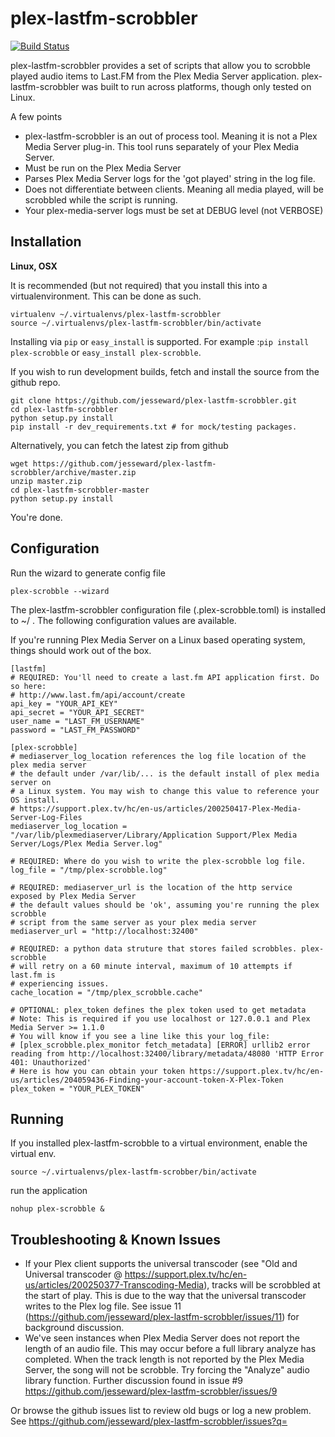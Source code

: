 plex-lastfm-scrobbler
=====================
[![Build Status](https://api.travis-ci.org/jesseward/plex-lastfm-scrobbler.svg?branch=master)](https://api.travis-ci.org/jesseward/plex-lastfm-scrobbler)

plex-lastfm-scrobbler provides a set of scripts that allow you to scrobble played audio items to Last.FM from the Plex Media Server application. plex-lastfm-scrobbler was built to run across platforms, though only tested on Linux.

A few points

  - plex-lastfm-scrobbler is an out of process tool. Meaning it is not a Plex Media Server plug-in. This tool runs separately of your Plex Media Server.
  - Must be run on the Plex Media Server
  - Parses Plex Media Server logs for the 'got played' string in the log file.
  - Does not differentiate between clients. Meaning all media played, will be scrobbled while the script is running.
  - Your plex-media-server logs must be set at DEBUG level (not VERBOSE)

Installation
----

**Linux, OSX**

It is recommended (but not required) that you install this into a virtualenvironment. This can be done as such.

```
virtualenv ~/.virtualenvs/plex-lastfm-scrobbler
source ~/.virtualenvs/plex-lastfm-scrobbler/bin/activate
```

Installing via `pip` or `easy_install` is supported. For example :`pip install plex-scrobble` or `easy_install plex-scrobble`.

If you wish to run development builds, fetch and install the source from the github repo.
```
git clone https://github.com/jesseward/plex-lastfm-scrobbler.git
cd plex-lastfm-scrobbler
python setup.py install
pip install -r dev_requirements.txt # for mock/testing packages.
```

Alternatively, you can fetch the latest zip from github

```
wget https://github.com/jesseward/plex-lastfm-scrobbler/archive/master.zip
unzip master.zip
cd plex-lastfm-scrobbler-master
python setup.py install
```

You're done.

Configuration
-----------

Run the wizard to generate config file
```
plex-scrobble --wizard
```

The plex-lastfm-scrobbler configuration file (.plex-scrobble.toml) is installed to ~/ . The following configuration values are available.

If you're running Plex Media Server on a Linux based operating system, things should work out of the box.

```
[lastfm]
# REQUIRED: You'll need to create a last.fm API application first. Do so here:
# http://www.last.fm/api/account/create
api_key = "YOUR_API_KEY"
api_secret = "YOUR_API_SECRET"
user_name = "LAST_FM_USERNAME"
password = "LAST_FM_PASSWORD"

[plex-scrobble]
# mediaserver_log_location references the log file location of the plex media server
# the default under /var/lib/... is the default install of plex media server on
# a Linux system. You may wish to change this value to reference your OS install.
# https://support.plex.tv/hc/en-us/articles/200250417-Plex-Media-Server-Log-Files
mediaserver_log_location = "/var/lib/plexmediaserver/Library/Application Support/Plex Media Server/Logs/Plex Media Server.log"

# REQUIRED: Where do you wish to write the plex-scrobble log file.
log_file = "/tmp/plex-scrobble.log"

# REQUIRED: mediaserver_url is the location of the http service exposed by Plex Media Server
# the default values should be 'ok', assuming you're running the plex scrobble
# script from the same server as your plex media server
mediaserver_url = "http://localhost:32400"

# REQUIRED: a python data struture that stores failed scrobbles. plex-scrobble
# will retry on a 60 minute interval, maximum of 10 attempts if last.fm is
# experiencing issues.
cache_location = "/tmp/plex_scrobble.cache"

# OPTIONAL: plex_token defines the plex token used to get metadata
# Note: This is required if you use localhost or 127.0.0.1 and Plex Media Server >= 1.1.0
# You will know if you see a line like this your log_file:
# [plex_scrobble.plex_monitor fetch_metadata] [ERROR] urllib2 error reading from http://localhost:32400/library/metadata/48080 'HTTP Error 401: Unauthorized'
# Here is how you can obtain your token https://support.plex.tv/hc/en-us/articles/204059436-Finding-your-account-token-X-Plex-Token
plex_token = "YOUR_PLEX_TOKEN"
```

Running
--------

If you installed plex-lastfm-scrobble to a virtual environment, enable the virtual env.

```
source ~/.virtualenvs/plex-lastfm-scrobber/bin/activate
```

run the application
```
nohup plex-scrobble &
```

Troubleshooting & Known Issues
-------------

* If your Plex client supports the universal transcoder (see "Old and Universal transcoder @ https://support.plex.tv/hc/en-us/articles/200250377-Transcoding-Media), tracks will be scrobbled at the start of play. This is due to the way that the universal transcoder writes to the Plex log file. See issue 11 (https://github.com/jesseward/plex-lastfm-scrobbler/issues/11) for background discussion.
* We've seen instances when Plex Media Server does not report the length of an audio file. This may occur before a full library analyze has completed. When the track length is not reported by the Plex Media Server, the song will not be scrobble. Try forcing the "Analyze" audio library function. Further discussion found in issue #9 https://github.com/jesseward/plex-lastfm-scrobbler/issues/9

Or browse the github issues list to review old bugs or log a new problem.  See https://github.com/jesseward/plex-lastfm-scrobbler/issues?q=
